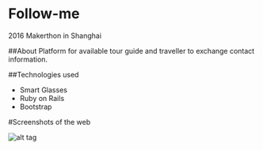 # Follow-me
2016 Makerthon in Shanghai

##About
Platform for available tour guide and traveller to exchange contact information.

##Technologies used

- Smart Glasses
- Ruby on Rails
- Bootstrap

#Screenshots of the web

![alt tag](https://cloud.githubusercontent.com/assets/17296898/17398064/809174c4-5a6d-11e6-94bb-19103b7d5b27.png)
